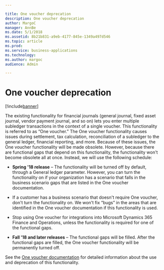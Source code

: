 ```yaml
---

title: One voucher deprecation
description: One voucher deprecation
author: MargoC
manager: AnnBe
ms.date: 5/1/2018
ms.assetid: 8b21b831-a9eb-4177-845e-1349a497d546
ms.topic: article
ms.prod: 
ms.service: business-applications
ms.technology: 
ms.author: margoc
audience: Admin

---
```

#  One voucher deprecation




[!include[banner](../../../includes/banner.md)]

The existing functionality for financial journals (general journal, fixed asset
journal, vendor payment journal, and so on) lets you enter multiple subledger
transactions in the context of a single voucher. This functionality is referred
to as “One voucher.” The One voucher functionality causes issues during
settlement, tax calculation, reconciliation of a subledger to the general
ledger, financial reporting, and more. Because of these issues, the One voucher
functionality will be made obsolete. However, because there are functional gaps
that depend on this functionality, the functionality won't become obsolete all
at once. Instead, we will use the following schedule:

-   **Spring '18 release** – The functionality will be turned off by default,
    through a General ledger parameter. However, you can turn the functionality
    on if your organization has a scenario that falls in the business scenario
    gaps that are listed in the One voucher documentation.

-   If a customer has a business scenario that doesn't require One voucher,
    don't turn the functionality on. We won't fix “bugs” in the areas that are
    identified in the One voucher documentation if this functionality is used.

-   Stop using One voucher for integrations into Microsoft Dynamics 365 Finance
    and Operations, unless the functionality is required for one of the
    functional gaps.

-   **Fall '18 and later releases** – The functional gaps will be filled. After
    the functional gaps are filled, the One voucher functionality will be
    permanently turned off.

See the [One voucher
documentation](https://go.microsoft.com/fwlink/?linkid=869389) for detailed
information about the use and deprecation of this functionality.
